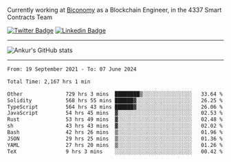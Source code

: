 Currently working at [Biconomy](https://biconomy.io/) as a Blockchain Engineer, in the 4337 Smart Contracts Team

 [![Twitter Badge](https://img.shields.io/badge/-@ankurdubey521-1ca0f1?style=flat-square&labelColor=1ca0f1&logo=twitter&logoColor=white&link=https://twitter.com/ankurdubey521)](https://twitter.com/ankurdubey521) [![Linkedin Badge](https://img.shields.io/badge/-ankurdubey521-blue?style=flat-square&logo=Linkedin&logoColor=white&link=https://www.linkedin.com/in/ankurdubey521/)](https://www.linkedin.com/in/ankurdubey521/)

<hr/>

![Ankur's GitHub stats](https://github-readme-stats.vercel.app/api?username=ankurdubey521&count_private=true&theme=radical)

<hr/>

<!--START_SECTION:waka-->

```txt
From: 19 September 2021 - To: 07 June 2024

Total Time: 2,167 hrs 1 min

Other              729 hrs 3 mins  ████████▒░░░░░░░░░░░░░░░░   33.64 %
Solidity           568 hrs 55 mins ██████▓░░░░░░░░░░░░░░░░░░   26.25 %
TypeScript         564 hrs 43 mins ██████▓░░░░░░░░░░░░░░░░░░   26.06 %
JavaScript         54 hrs 45 mins  ▓░░░░░░░░░░░░░░░░░░░░░░░░   02.53 %
Rust               53 hrs 49 mins  ▓░░░░░░░░░░░░░░░░░░░░░░░░   02.48 %
sh                 43 hrs 43 mins  ▓░░░░░░░░░░░░░░░░░░░░░░░░   02.02 %
Bash               42 hrs 26 mins  ▒░░░░░░░░░░░░░░░░░░░░░░░░   01.96 %
JSON               29 hrs 25 mins  ▒░░░░░░░░░░░░░░░░░░░░░░░░   01.36 %
YAML               27 hrs 20 mins  ▒░░░░░░░░░░░░░░░░░░░░░░░░   01.26 %
TeX                9 hrs 3 mins    ░░░░░░░░░░░░░░░░░░░░░░░░░   00.42 %
```

<!--END_SECTION:waka-->
